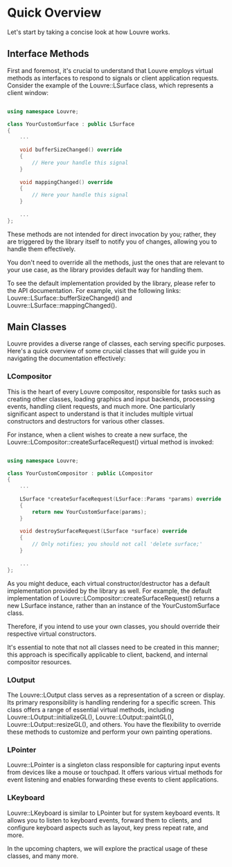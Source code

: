# Quick Overview

Let's start by taking a concise look at how Louvre works.

## Interface Methods

First and foremost, it's crucial to understand that Louvre employs virtual methods as interfaces to respond to signals or client application requests. Consider the example of the Louvre::LSurface class, which represents a client window:

```cpp

using namespace Louvre;

class YourCustomSurface : public LSurface
{
	...
    
    void bufferSizeChanged() override
    {
    	// Here your handle this signal
    }
    
    void mappingChanged() override
    {
    	// Here your handle this signal
    }
    
    ...
};
```

These methods are not intended for direct invocation by you; rather, they are triggered by the library itself to notify you of changes, allowing you to handle them effectively. 

You don't need to override all the methods, just the ones that are relevant to your use case, as the library provides default way for handling them. 

To see the default implementation provided by the library, please refer to the API documentation. For example, visit the following links: Louvre::LSurface::bufferSizeChanged() and Louvre::LSurface::mappingChanged().

## Main Classes

Louvre provides a diverse range of classes, each serving specific purposes. Here's a quick overview of some crucial classes that will guide you in navigating the documentation effectively:

### LCompositor

This is the heart of every Louvre compositor, responsible for tasks such as creating other classes, loading graphics and input backends, processing events, handling client requests, and much more. One particularly significant aspect to understand is that it includes multiple virtual constructors and destructors for various other classes.

For instance, when a client wishes to create a new surface, the Louvre::LCompositor::createSurfaceRequest() virtual method is invoked:

```cpp

using namespace Louvre;

class YourCustomCompositor : public LCompositor
{
	...
    
    LSurface *createSurfaceRequest(LSurface::Params *params) override
    {
    	return new YourCustomSurface(params);
    }
    
    void destroySurfaceRequest(LSurface *surface) override
    {
    	// Only notifies; you should not call 'delete surface;'
    }
    
    ...
};
```

As you might deduce, each virtual constructor/destructor has a default implementation provided by the library as well. For example, the default implementation of Louvre::LCompositor::createSurfaceRequest() returns a new LSurface instance, rather than an instance of the YourCustomSurface class.

Therefore, if you intend to use your own classes, you should override their respective virtual constructors.

It's essential to note that not all classes need to be created in this manner; this approach is specifically applicable to client, backend, and internal compositor resources.

### LOutput

The Louvre::LOutput class serves as a representation of a screen or display. Its primary responsibility is handling rendering for a specific screen. This class offers a range of essential virtual methods, including Louvre::LOutput::initializeGL(), Louvre::LOutput::paintGL(), Louvre::LOutput::resizeGL(), and others. You have the flexibility to override these methods to customize and perform your own painting operations.

### LPointer

Louvre::LPointer is a singleton class responsible for capturing input events from devices like a mouse or touchpad. It offers various virtual methods for event listening and enables forwarding these events to client applications.

### LKeyboard

Louvre::LKeyboard is similar to LPointer but for system keyboard events. It allows you to listen to keyboard events, forward them to clients, and configure keyboard aspects such as layout, key press repeat rate, and more.

In the upcoming chapters, we will explore the practical usage of these classes, and many more.